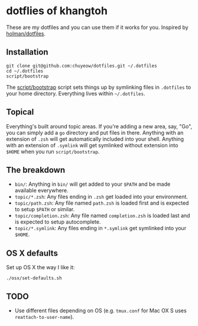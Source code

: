 # dotflies of khangtoh
These are my dotfiles and you can use them if it works for you. Inspired by  [holman/dotfiles](https://github.com/holman/dotfiles).

## Installation

```
git clone git@github.com:chuyeow/dotfiles.git ~/.dotfiles
cd ~/.dotfiles
script/bootstrap
```

The [script/bootstrap](script/bootstrap) script sets things up by symlinking
files in `.dotfiles` to your home directory. Everything lives within
`~/.dotfiles`.

## Topical

Everything's built around topic areas. If you're adding a new area, say, "Go",
you can simply add a `go` directory and put files in there. Anything with an
extension of `.zsh` will get automatically included into your shell. Anything
with an extension of `.symlink` will get symlinked without extension into
`$HOME` when you run `script/bootstrap`.

## The breakdown

* `bin/`: Anything in `bin/` will get added to your `$PATH` and be made available everywhere.
* `topic/*.zsh`: Any files ending in `.zsh` get loaded into your environment.
* `topic/path.zsh`: Any file named `path.zsh` is loaded first and is expected to setup `$PATH` or similar.
* `topic/completion.zsh`: Any file named `completion.zsh` is loaded last and is expected to setup autocomplete.
* `topic/*.symlink`: Any files ending in `*.symlink` get symlinked into your `$HOME`.

## OS X defaults

Set up OS X the way I like it:
```
./osx/set-defaults.sh
```

## TODO

* Use different files depending on OS (e.g. `tmux.conf` for Mac OX S uses `reattach-to-user-name`).
